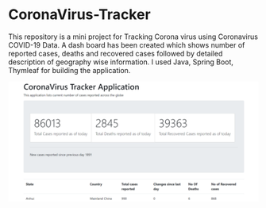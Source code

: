 # CoronaVirus-Tracker
This repository is a mini project for Tracking Corona virus using Coronavirus COVID-19 Data. A dash board has been created which shows number of reported cases, deaths and recovered cases followed by detailed description of geography wise information. I used Java, Spring Boot, Thymleaf for building the application.

![Dashboard](https://github.com/pavankalyan1997/CoronaVirus-Tracker/blob/master/dashboard.png)
